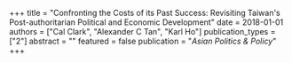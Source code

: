 +++
title = "Confronting the Costs of its Past Success: Revisiting Taiwan's Post-authoritarian Political and Economic Development"
date = 2018-01-01
authors = ["Cal Clark", "Alexander C Tan", "Karl Ho"]
publication_types = ["2"]
abstract = ""
featured = false
publication = "*Asian Politics & Policy*"
+++


